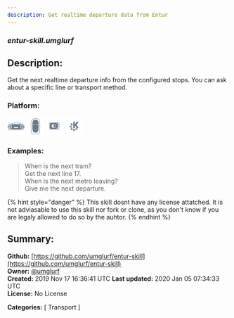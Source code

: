 ```yaml
---
description: Get realtime departure data from Entur
---
```


### _entur-skill.umglurf_  
## Description:  
Get the next realtime departure info from the configured stops. You can ask about a specific line or transport method.  
  
  
### Platform:  
 ![Mark I](../.gitbook/assets/mark-1-icon.png)  ![Mark II](../.gitbook/assets/mark-2-icon.png)  ![Picroft](../.gitbook/assets/picroft-icon.png)  ![plasmoid](../.gitbook/assets/kde.png)   
### Examples:  
> When is the next tram?  
> Get the next line 17.  
> When is the next metro leaving?  
> Give me the next departure.  
  
{% hint style="danger" %}
This skill dosnt have any license attatched. It is not adviasable to use this skill nor fork or clone, as you don't know if you are legaly allowed to do so by the auhtor.
{% endhint %}
  
## Summary:  
**Github:** [https://github.com/umglurf/entur-skill](https://github.com/umglurf/entur-skill)  
**Owner:** [@umglurf](https://github.com/umglurf)  
**Created:** 2019 Nov 17 16:36:41 UTC  **Last updated:** 2020 Jan 05 07:34:33 UTC  
**License:** No License  
  
**Categories:** [ Transport ]   
